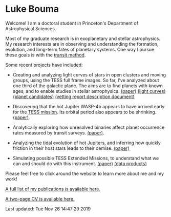 # Luke Bouma

Welcome!  I am a doctoral student in Princeton's Department of Astrophysical
Sciences. 

Most of my graduate research is in exoplanetary and stellar astrophysics.  My
research interests are in observing and understanding the formation,
evolution, and long-term fates of planetary systems. 
One way I pursue these goals is with the [transit method](https://arxiv.org/abs/1001.2010).

Some recent projects have included:

* Creating and analyzing light curves of stars in open clusters and moving
  groups, using the TESS full frame images. So far, I've analyzed about
  one third of the galactic plane.  The aims are to find planets with
  known ages, and to enable studies in stellar astrophysics.
  [(paper)](https://ui.adsabs.harvard.edu/abs/2019ApJS..245...13B/abstract)
  [(light curves)](http://archive.stsci.edu/hlsp/cdips)
  [(planet candidates)](https://exofop.ipac.caltech.edu/tess/view_ctoi.php)
  [(vetting report description document)](/pdfs/20191127_sector_6_and_sector_7_vetting_report_description_document.pdf)

* Discovering that the hot Jupiter WASP-4b appears to have arrived early for the
  [TESS mission](https://en.wikipedia.org/wiki/Transiting_Exoplanet_Survey_Satellite).
  Its orbital period also appears to be shrinking.
  [(paper)](https://ui.adsabs.harvard.edu/abs/2019AJ....157..217B/abstract). 

* Analytically exploring how unresolved binaries affect planet occurrence rates
  measured by transit surveys.
  [(paper)](https://ui.adsabs.harvard.edu/abs/2018AJ....155..244B/abstract). 

* Analyzing the tidal evolution of hot Jupiters, and inferring how quickly
  friction in their host stars leads to their demise.
  [(paper)](https://ui.adsabs.harvard.edu/abs/2018AJ....155..165P/abstract)

* Simulating possible TESS Extended Missions, to understand what we can and
  should do with this instrument.
  [(paper)](https://ui.adsabs.harvard.edu/abs/2017arXiv170508891B/abstract)
  [(data products)](https://scholar.princeton.edu/jwinn/extended-mission-simulations)

Please feel free to click around the website to learn more about me and my
work!

[A full list of my publications is available
here.](https://ui.adsabs.harvard.edu/search/filter_database_fq_database=OR&filter_database_fq_database=database%3A%22astronomy%22&fq=%7B!type%3Daqp%20v%3D%24fq_database%7D&fq_database=(database%3A%22astronomy%22)&q=author%3A(%22bouma%2C%20l%22)&sort=date%20desc%2C%20bibcode%20desc)

[A two-page CV is available here.](/pdfs/LukeBouma_CV_20191126.pdf)

Last updated: Tue Nov 26 14:47:29 2019
